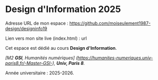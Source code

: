 # Design d'Information 2025 

Adresse URL de mon espace : https://github.com/moiseulement1987-design/designinfo19

Lien vers mon site live (index.html) : url

Cet espace est dédié au cours **Design d'Information**.

*[M2 **GSI**, Humanités numériques] (https://humanites-numeriques.univ-paris8.fr/-Master-GSI-), **Univ, Paris 8**.*

Année universitaire : 2025-2026.
